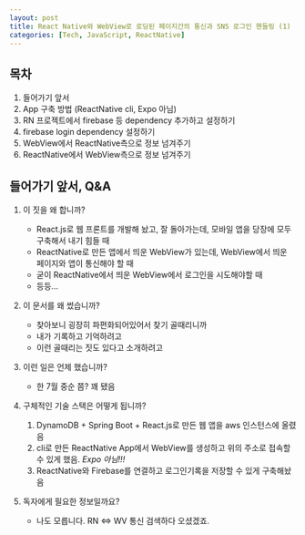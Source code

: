 ```yaml
---
layout: post
title: React Native와 WebView로 로딩된 페이지간의 통신과 SNS 로그인 핸들링 (1)
categories: [Tech, JavaScript, ReactNative]
---
```



목차
--------------------------

1. 들어가기 앞서
2. App 구축 방법 (ReactNative cli, Expo 아님)
3. RN 프로젝트에서 firebase 등 dependency 추가하고 설정하기
4. firebase login dependency 설정하기
5. WebView에서 ReactNative측으로 정보 넘겨주기
6. ReactNative에서 WebView측으로 정보 넘겨주기

들어가기 앞서, Q&A
---------------------

1. 이 짓을 왜 합니까?

    - React.js로 웹 프론트를 개발해 놨고, 잘 돌아가는데, 모바일 앱을 당장에 모두 구축해서 내기 힘들 때
    - ReactNative로 만든 앱에서 띄운 WebView가 있는데, WebView에서 띄운 페이지와 앱이 통신해야 할 때
    - 굳이 ReactNative에서 띄운 WebView에서 로그인을 시도해야할 때
    - 등등...
    
2. 이 문서를 왜 썼습니까?

    - 찾아보니 굉장히 파편화되어있어서 찾기 골때리니까
    - 내가 기록하고 기억하려고
    - 이런 골때리는 짓도 있다고 소개하려고

3. 이런 일은 언제 했습니까?

    - 한 7월 중순 쯤? 꽤 됐음

4. 구체적인 기술 스택은 어떻게 됩니까?

    1) DynamoDB + Spring Boot + React.js로 만든 웹 앱을 aws 인스턴스에 올렸음
    2) cli로 만든 ReactNative App에서 WebView를 생성하고 위의 주소로 접속할 수 있게 했음. *Expo 아님!!!*
    3) ReactNative와 Firebase를 연결하고 로그인기록을 저장할 수 있게 구축해놨음

5. 독자에게 필요한 정보일까요?

    - 나도 모릅니다. RN <=> WV 통신 검색하다 오셨겠죠.



    

